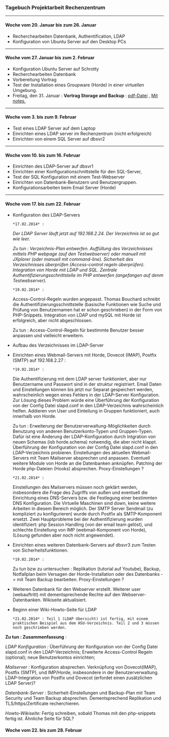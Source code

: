 ### Tagebuch Projektarbeit Rechenzentrum  

_________

#### Woche vom 20. Januar bis zum 26. Januar
* Recherchearbeiten Datenbank, Authentification, LDAP
* Konfiguration von Ubuntu Server auf den Desktop PCs

______________

#### Woche vom 27. Januar bis zum 2. Februar
* Konfiguration Ubuntu Server auf Schrotty 
* Recherchearbeiten Datenbank
* Vorbereitung Vortrag
* Test der Installation eines Groupware (Horde) in einer virtuellen Umgebung.
* Freitag, den 31. Januar : **Vortrag Storage and Backup**  : [pdf-Datei](https://github.com/pm3003/RZProjekt/blob/master/01312014_Presentation/01312014_Presentation_Storage.pdf) , 
[Mit notes.](https://github.com/pm3003/RZProjekt/tree/master/01312014_Presentation)

________________ 

#### Woche vom 3. bis zum 9. Februar
* Test eines LDAP Server auf dem Laptop 
* Einrichten eines LDAP server im Rechenzentrum (nicht erfolgreich)
* Einrichten von einem SQL Server auf dbsvr2

_________________

#### Woche vom 10. bis zum 16. Februar
* Einrichten des LDAP-Server auf dbsvr1
* Einrichten einer Konfigurationschnittstelle für den SQL-Server, 
* Test der SQL Konfiguration mit einem Test-Webserver
* Einrichten von Datenbank-Benutzern und Benutzergruppen.
* Konfigurationsarbeiten beim Email Server (Horde)

________________

#### Woche vom 17. bis zum 22. Februar
* Konfiguration des LDAP-Servers
    
      *17.02.2014* : 
      
	*Der LDAP Server läuft jetzt auf 192.168.2.24. Der Verzeichnis ist so gut wie leer.*
	
	*Zu tun : Verzeichnis-Plan entwerfen. Auffüllung des Verzeichnisses mittels PHP webpage (auf den Testwebserver) oder manuell mit JXplorer (oder manuell mit command-line). Sicherheit des Verzeichnisses überprüfen (Access-control regeln überprüfen). Integration von Horde mit LDAP und SQL. Zentrale Authentifizierungsschnittstelle im PHP entwerfen (angefangen auf denm Testwebserver).*

      *19.02.2014* : 
      
	Access-Control-Regeln wurden angepasst. Thomas Bouchard schreibt die Authentifizierungsschnittstelle (basische Funktionen wie Suche und Prüfung von Benutzernamen hat er schon geschrieben) in der Form von PHP-Snippets. Integration von LDAP und mySQL mit Horde ist erfolgreich, aber nicht abgeschlossen.
	
	Zu tun : Access-Control-Regeln für bestimmte Benutzer besser anpassen und vielleicht erweitern. 
* Aufbau des Verzeichnisses im LDAP-Server
* Einrichten eines Webmail-Servers mit Horde, Dovecot (IMAP), Postfix (SMTP) auf 192.168.2.27 :

      *19.02.2014* :

	Die Authentifizierung mit dem LDAP server funktioniert, aber nur  Benutzername und Passwort sind in der struktur registriert. Email Daten und Einstellungen können bis jetzt nur Separat gespeichert werden, wahrscheinlich wegen eines Fehlers in der LDAP-Server Konfiguration. Zur Lösung dieses Problem würde eine Überführung der Konfiguration von der Config Datei slapd.conf in den LDAP-Verzeichnis wahrscheinlich helfen. Addieren von User und Einteilung in Gruppen funktioniert, auch innerhalb von Horde.

	Zu tun : Erweiterung der Benutzerverwaltung-Möglichkeiten durch Benutzung von anderen Benutzerkonto-Typen und Gruppen-Typen. Dafür ist eine Änderung der LDAP-Konfiguration durch Intgration von neuen Schemas (isb horde.schema) notwendig, die aber nicht klappt. Überführung der Konfiguration von der Config Datei slapd.conf in den LDAP-Verzeichnis probieren. Einstellungen des aktuellen Webmail-Servers mit Team Mailserver absprechen und anpassen. Eventuell weitere Module von Horde an die Datenbanken anknüpfen. Patching der Horde php-Dateien (Hooks) absprechen. Proxy-Einstellungen ?
	
      *21.02.2014* :

	Einstellungen des Mailservers müssen noch geklärt werden, insbesondere die Frage des Zugriffs von außen und eventuell die Einrichtung eines DNS-Servers bzw. die Festlegung einer bestimmten DNS Konfiguration. Die Virtuelle Maschinen sind down, keine weitere Arbeiten in diesem Bereich möglich.
	Der SMTP Server Sendmail (zu kompliziert zu konfigurieren) wurde durch Postfix als SMTP-Komponent ersetzt. Zwei Hauptprobleme bei der Authentifizierung wurden identifiziert: php Session Handling (von der email team gelöst), und schlechte Einstellung von IMP (webmail-Komponent von Horde), (Lösung gefunden aber noch nicht angewendet).
      
 
* Einrichten eines weiteren Datenbank-Servers auf dbsvr3 zum Testen von Sicherheitsfunktionen.

      *19.02.2014* :

	Zu tun bzw zu untersuchen : Replikation (tutorial auf Youtube), Backup, Notfallplan beim Versagen der Horde-Installation oder des Datenbanks -> mit Team Backup bearbeiten. Proxy-Einstellungen ?
	
* Weiteren Datenbank für den Webserver erstellt. Weiterer user (webauftritt) mit dementsprechende Rechte auf den Webserver-Datenbanken. Wikiseite aktualisiert.
* Beginn einer Wiki-Howto-Seite für LDAP
      
      *21.02.2014* : Teil 1 (LDAP Übersicht) ist fertig, mit einem praktischen Beispiel aus dem HSU-Verzeichnis. Teil 2 und 3 müssen noch geschrieben werden.
      

**Zu tun : Zusammenfassung** : 

*LDAP Konfiguration :* Überführung der Konfiguration von der Config Datei slapd.conf in den LDAP-Verzeichnis; Erweiterte Access-Control Regeln (optional); neue Benutzerkontos einrichten;

*Mailserver :* Konfiguration absprechen. Verknüpfung von Dovecot(IMAP), Postfix (SMTP), und IMP/Horde, insbesondere in der Benutzerverwaltung. LDAP-Integration von Postfix und Dovecot (erfordet einen zusätzlichen LDAP Server)?

*Datenbank-Server :* Sicherheit-Einstellungen und Backup-Plan mit Team Security und Team Backup absprechen. Dementsprechend Replikation und TLS/https/Zertificate recherchieren.

*Howto-Wikiseite:* Fertig schreiben, sobald Thomas mit den php-snippets fertig ist. Ähnliche Seite für SQL?

#### Woche vom 22. bis zum 28. Februar

